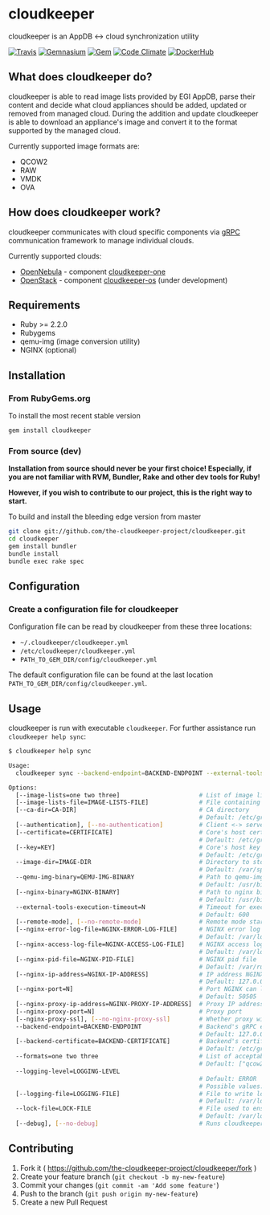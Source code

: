 # cloudkeeper
cloudkeeper is an AppDB <-> cloud synchronization utility

[![Travis](https://img.shields.io/travis/the-cloudkeeper-project/cloudkeeper.svg?style=flat-square)](http://travis-ci.org/the-cloudkeeper-project/cloudkeeper)
[![Gemnasium](https://img.shields.io/gemnasium/the-cloudkeeper-project/cloudkeeper.svg?style=flat-square)](https://gemnasium.com/the-cloudkeeper-project/cloudkeeper)
[![Gem](https://img.shields.io/gem/v/cloudkeeper.svg?style=flat-square)](https://rubygems.org/gems/cloudkeeper)
[![Code Climate](https://img.shields.io/codeclimate/github/the-cloudkeeper-project/cloudkeeper.svg?style=flat-square)](https://codeclimate.com/github/the-cloudkeeper-project/cloudkeeper)
[![DockerHub](https://img.shields.io/badge/docker-ready-blue.svg?style=flat-square)](https://hub.docker.com/r/cloudkeeper/cloudkeeper/)

## What does cloudkeeper do?
cloudkeeper is able to read image lists provided by EGI AppDB, parse their content and decide what cloud appliances should be added, updated or removed from managed cloud. During the addition and update cloudkeeper is able to download an appliance's image and convert it to the format supported by the managed cloud.

Currently supported image formats are:
* QCOW2
* RAW
* VMDK
* OVA

## How does cloudkeeper work?
cloudkeeper communicates with cloud specific components via [gRPC](http://www.grpc.io/) communication framework to manage individual clouds.

Currently supported clouds:
* [OpenNebula](https://opennebula.org/) - component [cloudkeeper-one](https://github.com/the-cloudkeeper-project/cloudkeeper-one)
* [OpenStack](https://www.openstack.org/) - component [cloudkeeper-os](https://github.com/the-cloudkeeper-project/cloudkeeper-os) (under development)

## Requirements
* Ruby >= 2.2.0
* Rubygems
* qemu-img (image conversion utility)
* NGINX (optional)

## Installation

### From RubyGems.org
To install the most recent stable version
```bash
gem install cloudkeeper
```

### From source (dev)
**Installation from source should never be your first choice! Especially, if you are not
familiar with RVM, Bundler, Rake and other dev tools for Ruby!**

**However, if you wish to contribute to our project, this is the right way to start.**

To build and install the bleeding edge version from master

```bash
git clone git://github.com/the-cloudkeeper-project/cloudkeeper.git
cd cloudkeeper
gem install bundler
bundle install
bundle exec rake spec
```

## Configuration
### Create a configuration file for cloudkeeper
Configuration file can be read by cloudkeeper from these
three locations:

* `~/.cloudkeeper/cloudkeeper.yml`
* `/etc/cloudkeeper/cloudkeeper.yml`
* `PATH_TO_GEM_DIR/config/cloudkeeper.yml`

The default configuration file can be found at the last location
`PATH_TO_GEM_DIR/config/cloudkeeper.yml`.

## Usage
cloudkeeper is run with executable `cloudkeeper`. For further assistance run `cloudkeeper help sync`:
```bash
$ cloudkeeper help sync

Usage:
  cloudkeeper sync --backend-endpoint=BACKEND-ENDPOINT --external-tools-execution-timeout=N --formats=one two three --image-dir=IMAGE-DIR --image-lists=one two three --qemu-img-binary=QEMU-IMG-BINARY

Options:
  [--image-lists=one two three]                      # List of image lists to sync against
  [--image-lists-file=IMAGE-LISTS-FILE]              # File containing list of image lists to sync against
  [--ca-dir=CA-DIR]                                  # CA directory
                                                     # Default: /etc/grid-security/certificates/
  [--authentication], [--no-authentication]          # Client <-> server authentication
  [--certificate=CERTIFICATE]                        # Core's host certificate
                                                     # Default: /etc/grid-security/hostcert.pem
  [--key=KEY]                                        # Core's host key
                                                     # Default: /etc/grid-security/hostkey.pem
  --image-dir=IMAGE-DIR                              # Directory to store images to
                                                     # Default: /var/spool/cloudkeeper/images/
  --qemu-img-binary=QEMU-IMG-BINARY                  # Path to qemu-img binary (image conversion)
                                                     # Default: /usr/bin/qemu-img
  [--nginx-binary=NGINX-BINARY]                      # Path to nginx binary (HTTP server)
                                                     # Default: /usr/bin/nginx
  --external-tools-execution-timeout=N               # Timeout for execution of external tools in seconds
                                                     # Default: 600
  [--remote-mode], [--no-remote-mode]                # Remote mode starts HTTP server (NGINX) and serves images to backend via HTTP
  [--nginx-error-log-file=NGINX-ERROR-LOG-FILE]      # NGINX error log file
                                                     # Default: /var/log/cloudkeeper/nginx-error.log
  [--nginx-access-log-file=NGINX-ACCESS-LOG-FILE]    # NGINX access log file
                                                     # Default: /var/log/cloudkeeper/nginx-access.log
  [--nginx-pid-file=NGINX-PID-FILE]                  # NGINX pid file
                                                     # Default: /var/run/cloudkeeper/nginx.pid
  [--nginx-ip-address=NGINX-IP-ADDRESS]              # IP address NGINX can listen on
                                                     # Default: 127.0.0.1
  [--nginx-port=N]                                   # Port NGINX can listen on
                                                     # Default: 50505
  [--nginx-proxy-ip-address=NGINX-PROXY-IP-ADDRESS]  # Proxy IP address
  [--nginx-proxy-port=N]                             # Proxy port
  [--nginx-proxy-ssl], [--no-nginx-proxy-ssl]        # Whether proxy will use SSL connection
  --backend-endpoint=BACKEND-ENDPOINT                # Backend's gRPC endpoint
                                                     # Default: 127.0.0.1:50051
  [--backend-certificate=BACKEND-CERTIFICATE]        # Backend's certificate
                                                     # Default: /etc/grid-security/backendcert.pem
  --formats=one two three                            # List of acceptable formats images can be converted to
                                                     # Default: ["qcow2"]
  --logging-level=LOGGING-LEVEL
                                                     # Default: ERROR
                                                     # Possible values: DEBUG, INFO, WARN, ERROR, FATAL, UNKNOWN
  [--logging-file=LOGGING-FILE]                      # File to write logs to
                                                     # Default: /var/log/cloudkeeper/cloudkeeper.log
  --lock-file=LOCK-FILE                              # File used to ensure only one running instance of cloudkeeper
                                                     # Default: /var/lock/cloudkeeper/cloudkeeper.lock
  [--debug], [--no-debug]                            # Runs cloudkeeper in debug mode
```

## Contributing
1. Fork it ( https://github.com/the-cloudkeeper-project/cloudkeeper/fork )
2. Create your feature branch (`git checkout -b my-new-feature`)
3. Commit your changes (`git commit -am 'Add some feature'`)
4. Push to the branch (`git push origin my-new-feature`)
5. Create a new Pull Request
